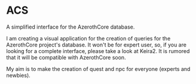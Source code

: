 # ACS
A simplified interface for the AzerothCore database.

I am creating a visual application for the creation of queries for the AzerothCore project's database.
It won't be for expert user, so, if you are looking for a complete interface, please take a look at Keira2. It is rumored that it will be compatible with AzerothCore soon.

My aim is to make the creation of quest and npc for everyone (experts and newbies).
